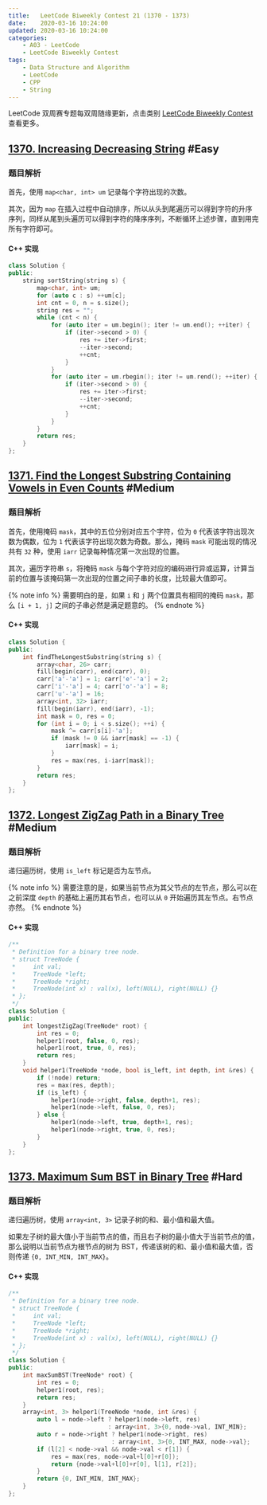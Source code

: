 ```yaml
---
title:   LeetCode Biweekly Contest 21 (1370 - 1373)
date:    2020-03-16 10:24:00
updated: 2020-03-16 10:24:00
categories:
    - A03 - LeetCode
    - LeetCode Biweekly Contest
tags:
    - Data Structure and Algorithm
    - LeetCode
    - CPP
    - String
---
```


LeetCode 双周赛专题每双周随缘更新，点击类别 [LeetCode Biweekly Contest](/categories/LeetCode-Biweekly-Contest/) 查看更多。

<!-- more -->

## [1370. Increasing Decreasing String](https://leetcode.com/contest/biweekly-contest-21/problems/increasing-decreasing-string/) #Easy

### 题目解析

首先，使用 `map<char, int> um` 记录每个字符出现的次数。

其次，因为 `map` 在插入过程中自动排序，所以从头到尾遍历可以得到字符的升序序列，同样从尾到头遍历可以得到字符的降序序列，不断循环上述步骤，直到用完所有字符即可。

#### C++ 实现

```cpp
class Solution {
public:
    string sortString(string s) {
        map<char, int> um;
        for (auto c : s) ++um[c];
        int cnt = 0, n = s.size();
        string res = "";
        while (cnt < n) {
            for (auto iter = um.begin(); iter != um.end(); ++iter) {
                if (iter->second > 0) {
                    res += iter->first;
                    --iter->second;
                    ++cnt;
                }
            }
            for (auto iter = um.rbegin(); iter != um.rend(); ++iter) {
                if (iter->second > 0) {
                    res += iter->first;
                    --iter->second;
                    ++cnt;
                }
            }
        }
        return res;
    }
};
```

## [1371. Find the Longest Substring Containing Vowels in Even Counts](https://leetcode.com/contest/biweekly-contest-21/problems/find-the-longest-substring-containing-vowels-in-even-counts/) #Medium

### 题目解析

首先，使用掩码 `mask`，其中的五位分别对应五个字符，位为 `0` 代表该字符出现次数为偶数，位为 `1` 代表该字符出现次数为奇数。那么，掩码 `mask` 可能出现的情况共有 `32` 种，使用 `iarr` 记录每种情况第一次出现的位置。

其次，遍历字符串 `s`，将掩码 `mask` 与每个字符对应的编码进行异或运算，计算当前的位置与该掩码第一次出现的位置之间子串的长度，比较最大值即可。

{% note info %}
需要明白的是，如果 `i` 和 `j` 两个位置具有相同的掩码 `mask`，那么 `[i + 1, j]` 之间的子串必然是满足题意的。
{% endnote %}

#### C++ 实现

```cpp
class Solution {
public:
    int findTheLongestSubstring(string s) {
        array<char, 26> carr;
        fill(begin(carr), end(carr), 0);
        carr['a'-'a'] = 1; carr['e'-'a'] = 2;
        carr['i'-'a'] = 4; carr['o'-'a'] = 8;
        carr['u'-'a'] = 16;
        array<int, 32> iarr;
        fill(begin(iarr), end(iarr), -1);
        int mask = 0, res = 0;
        for (int i = 0; i < s.size(); ++i) {
            mask ^= carr[s[i]-'a'];
            if (mask != 0 && iarr[mask] == -1) {
                iarr[mask] = i;
            }
            res = max(res, i-iarr[mask]);
        }
        return res;
    }
};
```

## [1372. Longest ZigZag Path in a Binary Tree](https://leetcode.com/contest/biweekly-contest-21/problems/longest-zigzag-path-in-a-binary-tree/) #Medium

### 题目解析

递归遍历树，使用 `is_left` 标记是否为左节点。

{% note info %}
需要注意的是，如果当前节点为其父节点的左节点，那么可以在之前深度 `depth` 的基础上遍历其右节点，也可以从 `0` 开始遍历其左节点。右节点亦然。
{% endnote %}

#### C++ 实现

```cpp
/**
 * Definition for a binary tree node.
 * struct TreeNode {
 *     int val;
 *     TreeNode *left;
 *     TreeNode *right;
 *     TreeNode(int x) : val(x), left(NULL), right(NULL) {}
 * };
 */
class Solution {
public:
    int longestZigZag(TreeNode* root) {
        int res = 0;
        helper1(root, false, 0, res);
        helper1(root, true, 0, res);
        return res;
    }
    void helper1(TreeNode *node, bool is_left, int depth, int &res) {
        if (!node) return;
        res = max(res, depth);
        if (is_left) {
            helper1(node->right, false, depth+1, res);
            helper1(node->left, false, 0, res);
        } else {
            helper1(node->left, true, depth+1, res);
            helper1(node->right, true, 0, res);
        }
    }
};
```

## [1373. Maximum Sum BST in Binary Tree](https://leetcode.com/contest/biweekly-contest-21/problems/maximum-sum-bst-in-binary-tree/) #Hard

### 题目解析

递归遍历树，使用 `array<int, 3>` 记录子树的和、最小值和最大值。

如果左子树的最大值小于当前节点的值，而且右子树的最小值大于当前节点的值，那么说明以当前节点为根节点的树为 BST，传递该树的和、最小值和最大值，否则传递 `{0, INT_MIN, INT_MAX}`。

#### C++ 实现

```cpp
/**
 * Definition for a binary tree node.
 * struct TreeNode {
 *     int val;
 *     TreeNode *left;
 *     TreeNode *right;
 *     TreeNode(int x) : val(x), left(NULL), right(NULL) {}
 * };
 */
class Solution {
public:
    int maxSumBST(TreeNode* root) {
        int res = 0;
        helper1(root, res);
        return res;
    }
    array<int, 3> helper1(TreeNode *node, int &res) {
        auto l = node->left ? helper1(node->left, res)
                            : array<int, 3>{0, node->val, INT_MIN};
        auto r = node->right ? helper1(node->right, res)
                             : array<int, 3>{0, INT_MAX, node->val};
        if (l[2] < node->val && node->val < r[1]) {
            res = max(res, node->val+l[0]+r[0]);
            return {node->val+l[0]+r[0], l[1], r[2]};
        }
        return {0, INT_MIN, INT_MAX};
    }
};
```
